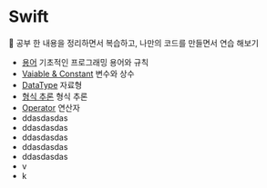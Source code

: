 # Swift

📖 공부 한 내용을 정리하면서 복습하고, 나만의 코드를 만들면서 연습 해보기
* [용어](https://github.com/kimdoin/Din-Swift/blob/main/1.%20Programming%20Terminology.md) 기초적인 프로그래밍 용어와 규칙
* [Vaiable & Constant](https://github.com/kimdoin/Din-Swift/blob/main/Variable%20%26%20Constant.md) 변수와 상수
* [DataType](https://github.com/kimdoin/Din-Swift/blob/main/Data%20Type.md) 자료형
* [형식 추론](https://github.com/kimdoin/Din-Swift/blob/main/Type%20Inference%20%26%20Annotation%20%26%20Conversion.md) 형식 추론
* [Operator](https://github.com/kimdoin/Din-Swift/blob/main/Operator.md) 연산자
*  ddasdasdas
*  ddasdasdas
*  ddasdasdas
*  ddasdasdas
*  ddasdasdas
* v
* k
